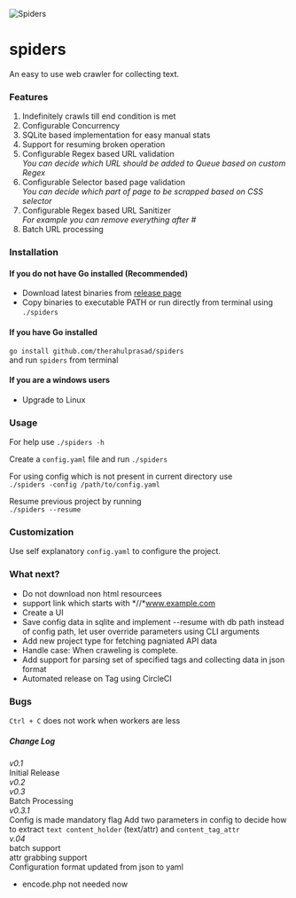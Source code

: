 ![Spiders](https://github.com/therahulprasad/spiders/blob/master/assets/banner.png)

# spiders
An easy to use web crawler for collecting text.

### Features
1. Indefinitely crawls till end condition is met
2. Configurable Concurrency  
3. SQLite based implementation for easy manual stats
4. Support for resuming broken operation
5. Configurable Regex based URL validation  
_You can decide which URL should be added to Queue based on custom Regex_
6. Configurable Selector based page validation  
_You can decide which part of page to be scrapped based on CSS selector_
7. Configurable Regex based URL Sanitizer  
_For example you can remove everything after #_
8. Batch URL processing  

### Installation
#### If you do not have Go installed (Recommended)  
- Download latest binaries from [release page](https://github.com/therahulprasad/spiders/releases)  
- Copy binaries to executable PATH or run directly from terminal using `./spiders`  

#### If you have Go installed  
`go install github.com/therahulprasad/spiders`  
and run `spiders` from terminal  

#### If you are a windows users  
- Upgrade to Linux  

### Usage
For help use
`./spiders -h`

Create a `config.yaml` file and run
`./spiders`

For using config which is not present in current directory use  
`./spiders -config /path/to/config.yaml`

Resume previous project by running   
`./spiders --resume`  

### Customization
Use self explanatory `config.yaml` to configure the project.

### What next?  
- Do not download non html resourcees  
- support link which starts with *//*www.example.com  
- Create a UI  
- Save config data in sqlite and implement --resume with db path instead of config path, let user override parameters using CLI arguments  
- Add new project type for fetching pagniated API data  
- Handle case: When craweling is complete.  
- Add support for parsing set of specified tags and collecting data in json format  
- Automated release on Tag using CircleCI

### Bugs
`Ctrl + C` does not work when workers are less

##### Change Log
_v0.1_  
Initial Release  
_v0.2_  
_v0.3_  
Batch Processing  
_v0.3.1_  
Config is made mandatory flag
Add two parameters in config to decide how to extract `text content_holder` (text/attr) and `content_tag_attr`  
_v.04_  
batch support  
attr grabbing support  
Configuration format updated from json to yaml  
-  encode.php not needed now  

